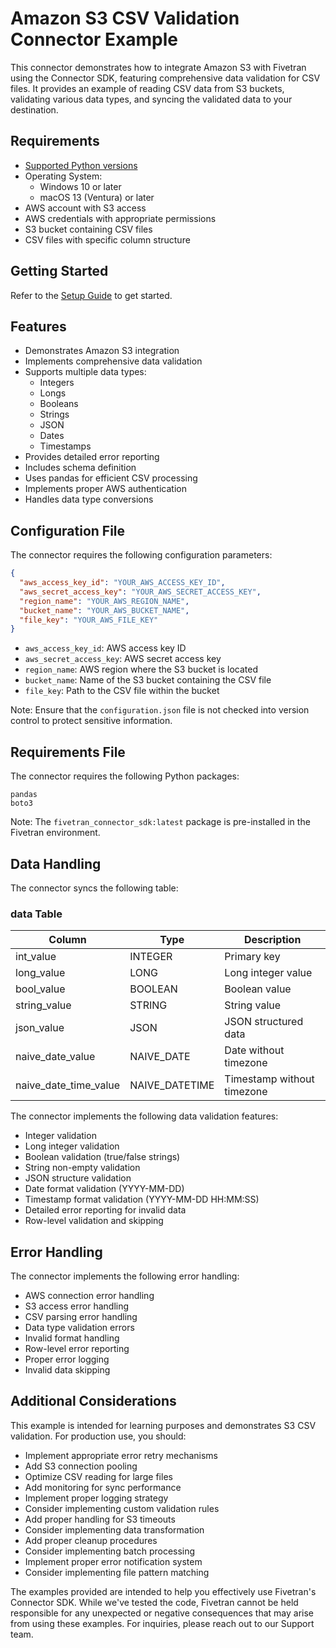 # Amazon S3 CSV Validation Connector Example

This connector demonstrates how to integrate Amazon S3 with Fivetran using the Connector SDK, featuring comprehensive data validation for CSV files. It provides an example of reading CSV data from S3 buckets, validating various data types, and syncing the validated data to your destination.

## Requirements

* [Supported Python versions](https://github.com/fivetran/fivetran_connector_sdk/blob/main/README.md#requirements)   
* Operating System:  
  * Windows 10 or later  
  * macOS 13 (Ventura) or later
* AWS account with S3 access
* AWS credentials with appropriate permissions
* S3 bucket containing CSV files
* CSV files with specific column structure

## Getting Started

Refer to the [Setup Guide](https://fivetran.com/docs/connectors/connector-sdk/setup-guide) to get started.

## Features

* Demonstrates Amazon S3 integration
* Implements comprehensive data validation
* Supports multiple data types:
  * Integers
  * Longs
  * Booleans
  * Strings
  * JSON
  * Dates
  * Timestamps
* Provides detailed error reporting
* Includes schema definition
* Uses pandas for efficient CSV processing
* Implements proper AWS authentication
* Handles data type conversions

## Configuration File

The connector requires the following configuration parameters:

```json
{
  "aws_access_key_id": "YOUR_AWS_ACCESS_KEY_ID",
  "aws_secret_access_key": "YOUR_AWS_SECRET_ACCESS_KEY",
  "region_name": "YOUR_AWS_REGION_NAME",
  "bucket_name": "YOUR_AWS_BUCKET_NAME",
  "file_key": "YOUR_AWS_FILE_KEY"
}
```

* `aws_access_key_id`: AWS access key ID
* `aws_secret_access_key`: AWS secret access key
* `region_name`: AWS region where the S3 bucket is located
* `bucket_name`: Name of the S3 bucket containing the CSV file
* `file_key`: Path to the CSV file within the bucket

Note: Ensure that the `configuration.json` file is not checked into version control to protect sensitive information.

## Requirements File

The connector requires the following Python packages:

```
pandas
boto3
```

Note: The `fivetran_connector_sdk:latest` package is pre-installed in the Fivetran environment.

## Data Handling

The connector syncs the following table:

### data Table
| Column                 | Type           | Description                    |
|-----------------------|----------------|--------------------------------|
| int_value             | INTEGER        | Primary key                    |
| long_value            | LONG           | Long integer value             |
| bool_value            | BOOLEAN        | Boolean value                  |
| string_value          | STRING         | String value                   |
| json_value            | JSON           | JSON structured data           |
| naive_date_value      | NAIVE_DATE     | Date without timezone         |
| naive_date_time_value | NAIVE_DATETIME | Timestamp without timezone    |

The connector implements the following data validation features:
* Integer validation
* Long integer validation
* Boolean validation (true/false strings)
* String non-empty validation
* JSON structure validation
* Date format validation (YYYY-MM-DD)
* Timestamp format validation (YYYY-MM-DD HH:MM:SS)
* Detailed error reporting for invalid data
* Row-level validation and skipping

## Error Handling

The connector implements the following error handling:
* AWS connection error handling
* S3 access error handling
* CSV parsing error handling
* Data type validation errors
* Invalid format handling
* Row-level error reporting
* Proper error logging
* Invalid data skipping

## Additional Considerations

This example is intended for learning purposes and demonstrates S3 CSV validation. For production use, you should:

- Implement appropriate error retry mechanisms
- Add S3 connection pooling
- Optimize CSV reading for large files
- Add monitoring for sync performance
- Implement proper logging strategy
- Consider implementing custom validation rules
- Add proper handling for S3 timeouts
- Consider implementing data transformation
- Add proper cleanup procedures
- Consider implementing batch processing
- Implement proper error notification system
- Consider implementing file pattern matching

The examples provided are intended to help you effectively use Fivetran's Connector SDK. While we've tested the code, Fivetran cannot be held responsible for any unexpected or negative consequences that may arise from using these examples. For inquiries, please reach out to our Support team. 
